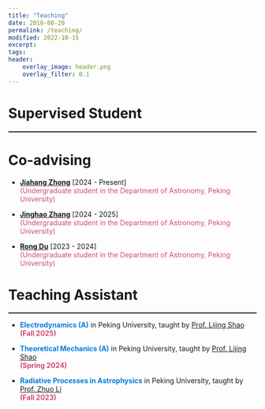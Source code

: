 ```yaml
---
title: "Teaching"
date: 2018-08-20
permalink: /teaching/
modified: 2022-10-15
excerpt:
tags:
header:
    overlay_image: header.png
    overlay_filter: 0.1 
---
```


# Supervised Student

<hr style="border:1px solid gray">

# Co-advising

* <b>[Jiahang Zhong](https://orcid.org/0009-0008-2673-1764)</b> [2024 - Present]
  <br><span style="color: #CF4C73;">(Undergraduate student in the Department of Astronomy, Peking University)</span>

* <b>[Jinghao Zhang](https://orcid.org/0009-0002-1101-2798)</b> [2024 - 2025]
  <br><span style="color: #CF4C73;">(Undergraduate student in the Department of Astronomy, Peking University)</span>

* <b>[Rong Du](https://orcid.org/0009-0006-6543-6333)</b> [2023 - 2024]
  <br><span style="color: #CF4C73;">(Undergraduate student in the Department of Astronomy, Peking University)</span>

# Teaching Assistant

<hr style="border:1px solid gray">

* <span style="color: #007DD9; font-weight: bold;">Electrodynamics (A)</span> in Peking University, taught by [Prof. Lijing Shao](http://friendshao.github.io/about/)
  <br><font color="#CF4C73"><b>(Fall 2025)</b></font>
  
* <span style="color: #007DD9; font-weight: bold;">Theoretical Mechanics (A)</span> in Peking University, taught by [Prof. Lijing Shao](http://friendshao.github.io/about/)
  <br><font color="#CF4C73"><b>(Spring 2024)</b></font>

* <span style="color: #007DD9; font-weight: bold;">Radiative Processes in Astrophysics</span> in Peking University, taught by [<nobr>Prof. Zhuo Li</nobr>](https://faculty.pku.edu.cn/lizhuo1/zh_CN/index/7734/list/index.htm)
  <br><font color="#CF4C73"><b>(Fall 2023)</b></font>

